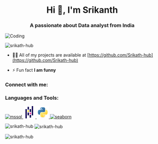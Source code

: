 <h1 align="center">Hi 👋, I'm Srikanth</h1>
<h3 align="center">A passionate about Data analyst from India</h3>
<img aling="right" alt="Coding" wdth="400" src="https://lottiefiles.com/free-animation/data-analysis-kTFTXDshxP/programmer.gif">

<p align="left"> <img src="https://komarev.com/ghpvc/?username=srikath-hub&label=Profile%20views&color=0e75b6&style=flat" alt="srikath-hub" /> </p>

- 👨‍💻 All of my projects are available at [https://github.com/Srikath-hub](https://github.com/Srikath-hub)

- ⚡ Fun fact **I am funny**

<h3 align="left">Connect with me:</h3>
<p align="left">
</p>

<h3 align="left">Languages and Tools:</h3>
<p align="left"> <a href="https://www.microsoft.com/en-us/sql-server" target="_blank" rel="noreferrer"> <img src="https://www.svgrepo.com/show/303229/microsoft-sql-server-logo.svg" alt="mssql" width="40" height="40"/> </a> <a href="https://pandas.pydata.org/" target="_blank" rel="noreferrer"> <img src="https://raw.githubusercontent.com/devicons/devicon/2ae2a900d2f041da66e950e4d48052658d850630/icons/pandas/pandas-original.svg" alt="pandas" width="40" height="40"/> </a> <a href="https://www.python.org" target="_blank" rel="noreferrer"> <img src="https://raw.githubusercontent.com/devicons/devicon/master/icons/python/python-original.svg" alt="python" width="40" height="40"/> </a> <a href="https://seaborn.pydata.org/" target="_blank" rel="noreferrer"> <img src="https://seaborn.pydata.org/_images/logo-mark-lightbg.svg" alt="seaborn" width="40" height="40"/> </a> </p>

<p><img align="left" src="https://github-readme-stats.vercel.app/api/top-langs?username=srikath-hub&show_icons=true&locale=en&layout=compact" alt="srikath-hub" /></p>

<p>&nbsp;<img align="center" src="https://github-readme-stats.vercel.app/api?username=srikath-hub&show_icons=true&locale=en" alt="srikath-hub" /></p>

<p><img align="center" src="https://github-readme-streak-stats.herokuapp.com/?user=srikath-hub&" alt="srikath-hub" /></p>





